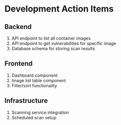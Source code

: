 # Development Action Items

## Backend
1. API endpoint to list all container images
2. API endpoint to get vulnerabilities for specific image
3. Database schema for storing scan results

## Frontend
1. Dashboard component
2. Image list table component
3. Filter/sort functionality

## Infrastructure
1. Scanning service integration
2. Scheduled scan setup
